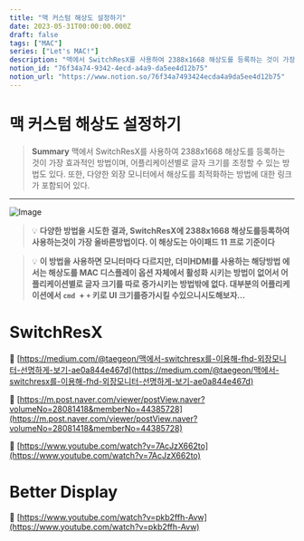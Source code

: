 ```yaml
---
title: "맥 커스텀 해상도 설정하기"
date: 2023-05-31T00:00:00.000Z
draft: false
tags: ["MAC"]
series: ["Let's MAC!"]
description: "맥에서 SwitchResX를 사용하여 2388x1668 해상도를 등록하는 것이 가장 효과적인 방법이며, 어플리케이션별로 글자 크기를 조정할 수 있는 방법도 있다. 또한, 다양한 외장 모니터에서 해상도를 최적화하는 방법에 대한 링크가 포함되어 있다."
notion_id: "76f34a74-9342-4ecd-a4a9-da5ee4d12b75"
notion_url: "https://www.notion.so/76f34a7493424ecda4a9da5ee4d12b75"
---
```


# 맥 커스텀 해상도 설정하기

> **Summary**
> 맥에서 SwitchResX를 사용하여 2388x1668 해상도를 등록하는 것이 가장 효과적인 방법이며, 어플리케이션별로 글자 크기를 조정할 수 있는 방법도 있다. 또한, 다양한 외장 모니터에서 해상도를 최적화하는 방법에 대한 링크가 포함되어 있다.

---

![Image](https://www.madrau.com/srx_download/files/srx_monitor_dld002blogo.jpg)

> 💡 **다양한 방법을 시도한 결과, SwitchResX에 2388x1668 해상도를등록하여 사용하는것이 가장 올바른방법이다. 이 해상도는 아이패드 11 프로 기준이다**

> 💡 **이 방법을 사용하면 모니터마다 다르지만, 더미HDMI를 사용하는 해당방법 에서는 해상도를 MAC 디스플레이 옵션 자체에서 활성화 시키는 방법이 없어서 어플리케이션별로 글자 크기를 따로 증가시키는 방법밖에 없다.  대부분의 어플리케이션에서 `cmd `+ `+` 키로 UI 크기를증가시킬 수있으니시도해보자…**

#  SwitchResX

🔗 [https://medium.com/@taegeon/맥에서-switchresx를-이용해-fhd-외장모니터-선명하게-보기-ae0a844e467d](https://medium.com/@taegeon/맥에서-switchresx를-이용해-fhd-외장모니터-선명하게-보기-ae0a844e467d)

🔗 [https://m.post.naver.com/viewer/postView.naver?volumeNo=28081418&memberNo=44385728](https://m.post.naver.com/viewer/postView.naver?volumeNo=28081418&memberNo=44385728)

🔗 [https://www.youtube.com/watch?v=7AcJzX662to](https://www.youtube.com/watch?v=7AcJzX662to)

# Better Display

🔗 [https://www.youtube.com/watch?v=pkb2ffh-Avw](https://www.youtube.com/watch?v=pkb2ffh-Avw)

